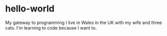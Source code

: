# hello-world
My gateway to programming
I live in Wales in the UK with my wife and three cats.
I'm learning to code because I want to.
